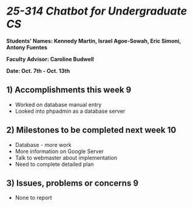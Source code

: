 # *25-314 Chatbot for Undergraduate CS*

**Students' Names: Kennedy Martin, Israel Agoe-Sowah, Eric Simoni, Antony Fuentes**

**Faculty Advisor: Caroline Budwell**

**Date: Oct. 7th - Oct. 13th**

## 1) Accomplishments this week 9
   - Worked on database manual entry
   - Looked into phpadmin as a database server

## 2) Milestones to be completed next week 10
   - Database - more work
   - More information on Google Server
   - Talk to webmaster about implementation
   - Need to complete detailed plan

## 3) Issues, problems or concerns 9
   - None to report

